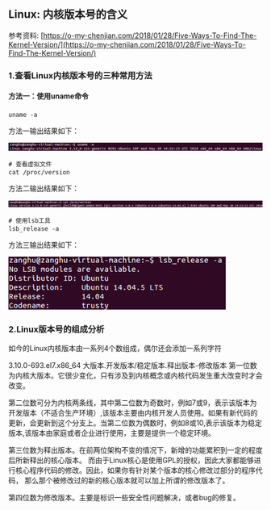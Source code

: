 ## Linux: 内核版本号的含义

参考资料: [https://o-my-chenjian.com/2018/01/28/Five-Ways-To-Find-The-Kernel-Version/](https://o-my-chenjian.com/2018/01/28/Five-Ways-To-Find-The-Kernel-Version/)

### 1.查看Linux内核版本号的三种常用方法

#### 方法一：使用uname命令

```shell 
uname -a
```

方法一输出结果如下：

![](/assets/linux017_001.PNG)

```shell
# 查看虚拟文件
cat /proc/version
```

方法二输出结果如下：

![](/assets/linux017_002.PNG)

```shell
# 使用lsb工具
lsb_release -a
```

方法三输出结果如下：

![](/assets/linux017_003.PNG)


### 2.Linux版本号的组成分析

如今的Linux内核版本由一系列4个数组成，偶尔还会添加一系列字符

3.10.0-693.el7.x86_64
大版本.开发版本/稳定版本.释出版本-修改版本 
第一位数为内核大版本。它很少变化，只有涉及到内核概念或内核代码发生重大改变时才会改变。

第二位数可分为内核两条线，其中第二位数为奇数时，例如7或9，表示该版本为开发版本（不适合生产环境）,该版本主要由内核开发人员使用。如果有新代码的更新，会更新到这个分支上。当第二位数为偶数时，例如8或10,表示该版本为稳定版本,该版本由家庭或者企业进行使用，主要是提供一个稳定环境。

第三位数为释出版本。在前两位架构不变的情况下，新增的功能累积到一定的程度后所新释出的核心版本。 而由于Linux核心是使用GPL的授权，因此大家都能够进行核心程序代码的修改。因此，如果你有针对某个版本的核心修改过部分的程序代码， 那么那个被修改过的新的核心版本就可以加上所谓的修改版本了。

第四位数为修改版本。主要是标识一些安全性问题解决，或者bug的修复。
